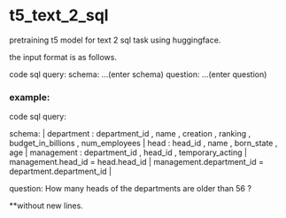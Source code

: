 # t5_text_2_sql
pretraining t5 model for text 2 sql task using huggingface.

the input format is as follows.

code sql query: schema: ...(enter schema) question: ...(enter question)


### example:

code sql query:

schema: | department : department_id , name , creation , ranking , budget_in_billions , num_employees | head : head_id , name , born_state , age | management : department_id , head_id , temporary_acting | management.head_id = head.head_id | management.department_id = department.department_id |

question: How many heads of the departments are older than 56 ?

**without new lines.
